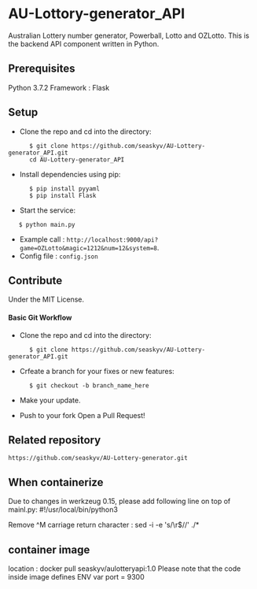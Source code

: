 # AU-Lottory-generator_API
Australian Lottery number generator, Powerball, Lotto and OZLotto.
This is the backend API component written in Python.

## Prerequisites
Python 3.7.2
Framework : Flask

## Setup

- Clone the repo and cd into the directory:

```
      $ git clone https://github.com/seaskyv/AU-Lottery-generator_API.git
      cd AU-Lottery-generator_API
```
- Install dependencies using pip:

```
      $ pip install pyyaml
      $ pip install Flask
```
- Start the service:
  
```
   $ python main.py
```

- Example call :
`http://localhost:9000/api?game=OZLotto&magic=1212&num=12&system=8`.
- Config file : `config.json`

## Contribute
Under the MIT License. 

#### Basic Git Workflow

- Clone the repo and cd into the directory:

```
      $ git clone https://github.com/seaskyv/AU-Lottery-generator_API.git
```

- Crfeate a branch for your fixes or new features:

```
      $ git checkout -b branch_name_here
```

- Make your update.

- Push to your fork Open a Pull Request!

## Related repository
```https://github.com/seaskyv/AU-Lottery-generator.git```

## When containerize 
Due to changes in werkzeug 0.15, please add following line on top of mainl.py:
#!/usr/local/bin/python3

Remove ^M  carriage return character :
sed -i -e 's/\r$//' ./*
## container image
location : docker pull seaskyv/aulotteryapi:1.0
Please note that the code inside image defines ENV var port = 9300
